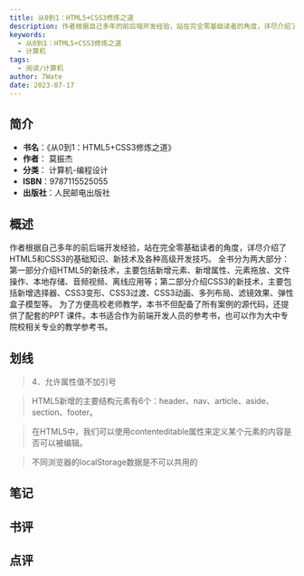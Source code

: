 ```yaml
---
title: 从0到1：HTML5+CSS3修炼之道
description: 作者根据自己多年的前后端开发经验，站在完全零基础读者的角度，详尽介绍了HTML5和CSS3的基础知识、新技术及各种高级开发技巧。 全书分为两大部分：第一部分介绍HTML5的新技术，主要包括新增元素、新增属性、元素拖放、文件操作、本地存储、音频视频、离线应用
keywords:
  - 从0到1：HTML5+CSS3修炼之道
  - 计算机
tags:
  - 阅读/计算机
author: 7Wate
date: 2023-07-17
---
```


## 简介

- **书名**：《从0到1：HTML5+CSS3修炼之道》
- **作者**： 莫振杰
- **分类**： 计算机-编程设计
- **ISBN**：9787115525055
- **出版社**：人民邮电出版社

## 概述

作者根据自己多年的前后端开发经验，站在完全零基础读者的角度，详尽介绍了HTML5和CSS3的基础知识、新技术及各种高级开发技巧。 全书分为两大部分：第一部分介绍HTML5的新技术，主要包括新增元素、新增属性、元素拖放、文件操作、本地存储、音频视频、离线应用等；第二部分介绍CSS3的新技术，主要包括新增选择器、CSS3变形、CSS3过渡、CSS3动画、多列布局、滤镜效果、弹性盒子模型等。 为了方便高校老师教学，本书不但配备了所有案例的源代码，还提供了配套的PPT 课件。本书适合作为前端开发人员的参考书，也可以作为大中专院校相关专业的教学参考书。

## 划线 
 

> 4．允许属性值不加引号 

> HTML5新增的主要结构元素有6个：header、nav、article、aside、section、footer。 

> 在HTML5中，我们可以使用contenteditable属性来定义某个元素的内容是否可以被编辑。 

> 不同浏览器的localStorage数据是不可以共用的

## 笔记


## 书评


## 点评
